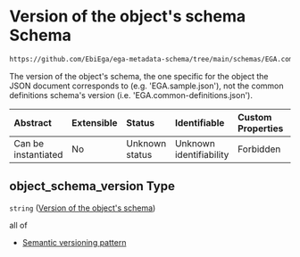 # Version of the object's schema Schema

```txt
https://github.com/EbiEga/ega-metadata-schema/tree/main/schemas/EGA.common-definitions.json#/definitions/schema_descriptor/properties/object_schema_version
```

The version of the object's schema, the one specific for the object the JSON document corresponds to (e.g. 'EGA.sample.json'), not the common definitions schema's version (i.e. 'EGA.common-definitions.json').

| Abstract            | Extensible | Status         | Identifiable            | Custom Properties | Additional Properties | Access Restrictions | Defined In                                                                                |
| :------------------ | :--------- | :------------- | :---------------------- | :---------------- | :-------------------- | :------------------ | :---------------------------------------------------------------------------------------- |
| Can be instantiated | No         | Unknown status | Unknown identifiability | Forbidden         | Allowed               | none                | [EGA.common-definitions.json*](../out/EGA.common-definitions.json "open original schema") |

## object_schema_version Type

`string` ([Version of the object's schema](ega-4-definitions-schema-descriptor-properties-version-of-the-objects-schema.md))

all of

*   [Semantic versioning pattern](ega-4-definitions-semantic-versioning-pattern.md "check type definition")
